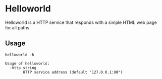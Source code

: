 # Helloworld

Helloworld is a HTTP service that responds with a simple HTML web page for all paths.

## Usage

```
helloworld -h
```

```
Usage of helloworld:
  -http string
    	HTTP service address (default "127.0.0.1:80")
```

